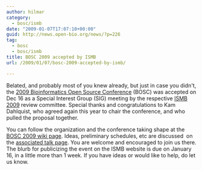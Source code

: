 ```yaml
---
author: hilmar
category:
  - bosc/ismb
date: "2009-01-07T17:07:10+00:00"
guid: http://news.open-bio.org/news/?p=226
tag:
  - bosc
  - bosc/ismb
title: BOSC 2009 accepted by ISMB
url: /2009/01/07/bosc-2009-accepted-by-ismb/

---
```

Belated, and probably most of you knew already, but just in case you didn't, the [2009 Bioinformatics Open Source Conference](http://open-bio.org/wiki/BOSC_2009) (BOSC) was accepted on Dec 16 as a Special Interest Group (SIG) meeting by the respective [ISMB 2009](http://www.iscb.org/ismbeccb2009/) review committee. Special thanks and congratulations to Kam Dahlquist, who agreed again this year to chair the conference, and who pulled the proposal together.

You can follow the organization and the conference taking shape at the [BOSC 2009 wiki page](http://open-bio.org/wiki/BOSC_2009). Ideas, preliminary schedules, etc are discussed  on the [associated talk page](http://open-bio.org/wiki/Talk:BOSC_2009). You are welcome and encouraged to join us there. The blurb for publicizing the event on the ISMB website is due on January 16, in a little more than 1 week. If you have ideas or would like to help, do let us know.
